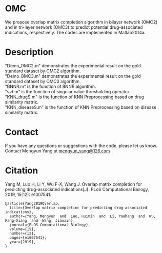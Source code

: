 # OMC

We propose overlap matrix completion algorithm in bilayer network (OMC2) and in tri-layer network (OMC3) to predict potential drug-associated indications, respectively. The codes are implemented in Matlab2014a.

# Description   
"Demo_OMC2.m" demonstrates the experimental result on the gold standard dataset by OMC2 algorithm.  
"Demo_OMC3.m" demonstrates the experimental result on the gold standard dataset by OMC3 algorithm.  
"BNNR.m" is the function of BNNR algorithm.  
"svt.m" is the function of singular value thresholding operator.  
"KNN_drugS.m" is the function of KNN Preprocessing based on drug similarity matrix.  
"KNN_diseaseS.m" is the function of KNN Preprocessing based on disease similarity matrix.

# Contact  
If you have any questions or suggestions with the code, please let us know. Contact Mengyun Yang at mengyun_yang@126.com

# Citation 
Yang M, Luo H, Li Y, Wu F-X, Wang J. Overlap matrix completion for predicting drug-associated indications[J]. PLoS Computational Biology, 2019, 15(12): e1007541.  

```
@article{Yang2019Overlap,
  title={Overlap matrix completion for predicting drug-associated indications},
  author={Yang, Mengyun  and  Luo, Huimin  and  Li, Yaohang  and  Wu, Fang-Xiang  and  Wang, Jianxin},
  journal={PLOS Computational Biology},
  volume={15},
  number={12},
  pages={e1007541},
  year={2019},
}
```
